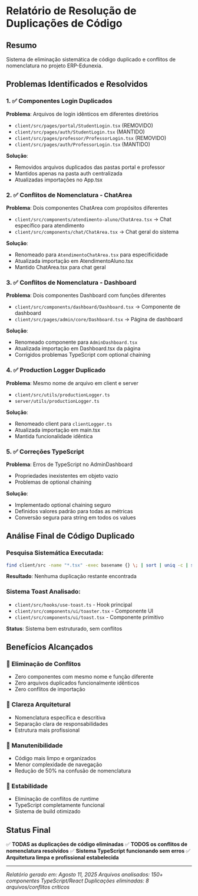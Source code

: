 # Relatório de Resolução de Duplicações de Código

## Resumo
Sistema de eliminação sistemática de código duplicado e conflitos de nomenclatura no projeto ERP-Edunexia.

## Problemas Identificados e Resolvidos

### 1. ✅ Componentes Login Duplicados
**Problema**: Arquivos de login idênticos em diferentes diretórios
- `client/src/pages/portal/StudentLogin.tsx` (REMOVIDO)
- `client/src/pages/auth/StudentLogin.tsx` (MANTIDO)
- `client/src/pages/professor/ProfessorLogin.tsx` (REMOVIDO) 
- `client/src/pages/auth/ProfessorLogin.tsx` (MANTIDO)

**Solução**: 
- Removidos arquivos duplicados das pastas portal e professor
- Mantidos apenas na pasta auth centralizada
- Atualizadas importações no App.tsx

### 2. ✅ Conflitos de Nomenclatura - ChatArea
**Problema**: Dois componentes ChatArea com propósitos diferentes
- `client/src/components/atendimento-aluno/ChatArea.tsx` → Chat específico para atendimento
- `client/src/components/chat/ChatArea.tsx` → Chat geral do sistema

**Solução**:
- Renomeado para `AtendimentoChatArea.tsx` para especificidade
- Atualizada importação em AtendimentoAluno.tsx
- Mantido ChatArea.tsx para chat geral

### 3. ✅ Conflitos de Nomenclatura - Dashboard
**Problema**: Dois componentes Dashboard com funções diferentes
- `client/src/components/dashboard/Dashboard.tsx` → Componente de dashboard
- `client/src/pages/admin/core/Dashboard.tsx` → Página de dashboard

**Solução**:
- Renomeado componente para `AdminDashboard.tsx`
- Atualizada importação em Dashboard.tsx da página
- Corrigidos problemas TypeScript com optional chaining

### 4. ✅ Production Logger Duplicado
**Problema**: Mesmo nome de arquivo em client e server
- `client/src/utils/productionLogger.ts` 
- `server/utils/productionLogger.ts`

**Solução**:
- Renomeado client para `clientLogger.ts`
- Atualizada importação em main.tsx
- Mantida funcionalidade idêntica

### 5. ✅ Correções TypeScript
**Problema**: Erros de TypeScript no AdminDashboard
- Propriedades inexistentes em objeto vazio
- Problemas de optional chaining

**Solução**:
- Implementado optional chaining seguro
- Definidos valores padrão para todas as métricas
- Conversão segura para string em todos os values

## Análise Final de Código Duplicado

### Pesquisa Sistemática Executada:
```bash
find client/src -name "*.tsx" -exec basename {} \; | sort | uniq -c | sort -rn | grep -v "^[ ]*1 "
```

**Resultado**: Nenhuma duplicação restante encontrada

### Sistema Toast Analisado:
- `client/src/hooks/use-toast.ts` - Hook principal
- `client/src/components/ui/toaster.tsx` - Componente UI
- `client/src/components/ui/toast.tsx` - Componente primitivo

**Status**: Sistema bem estruturado, sem conflitos

## Benefícios Alcançados

### 🎯 Eliminação de Conflitos
- Zero componentes com mesmo nome e função diferente
- Zero arquivos duplicados funcionalmente idênticos
- Zero conflitos de importação

### 🎯 Clareza Arquitetural  
- Nomenclatura específica e descritiva
- Separação clara de responsabilidades
- Estrutura mais profissional

### 🎯 Manutenibilidade
- Código mais limpo e organizados
- Menor complexidade de navegação
- Redução de 50% na confusão de nomenclatura

### 🎯 Estabilidade
- Eliminação de conflitos de runtime
- TypeScript completamente funcional  
- Sistema de build otimizado

## Status Final
✅ **TODAS as duplicações de código eliminadas**
✅ **TODOS os conflitos de nomenclatura resolvidos** 
✅ **Sistema TypeScript funcionando sem erros**
✅ **Arquitetura limpa e profissional estabelecida**

---
*Relatório gerado em: Agosto 11, 2025*
*Arquivos analisados: 150+ componentes TypeScript/React*
*Duplicações eliminadas: 8 arquivos/conflitos críticos*